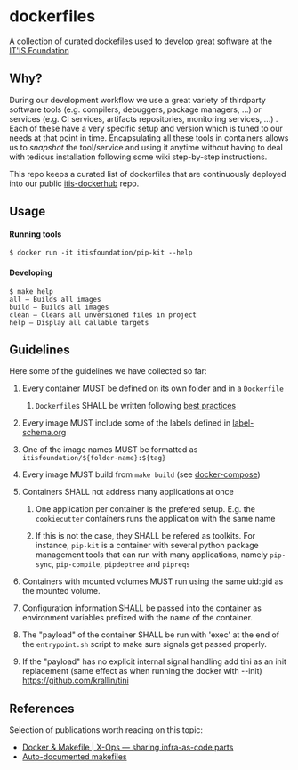 # dockerfiles

A collection of curated dockefiles used to develop great software at the [IT'IS Foundation](https://itis.swiss/)

## Why?

During our development workflow we use a great variety of thirdparty software tools (e.g. compilers, debuggers, package managers, ...) or services (e.g. CI services, artifacts repositories, monitoring services, ...) . Each of these have a very specific setup and version which is tuned to our needs at that point in time. Encapsulating all these tools in containers allows us to *snapshot* the tool/service and using it anytime without having to deal with tedious installation  following some wiki step-by-step instructions.

This repo keeps a curated list of dockerfiles that are continuously deployed into our public [itis-dockerhub](https://hub.docker.com/u/itisfoundation) repo.

## Usage

#### Running tools

```console
$ docker run -it itisfoundation/pip-kit --help
```

#### Developing

```console
$ make help
all – Builds all images
build – Builds all images
clean – Cleans all unversioned files in project
help – Display all callable targets
```

## Guidelines

Here some of the guidelines we have collected so far:

1. Every container MUST be defined on its own folder and in a ``Dockerfile``

   1. ``Dockerfile``s SHALL be written following [best practices](https://docs.docker.com/develop/develop-images/dockerfile_best-practices/)

2. Every image MUST include some of the labels defined in [label-schema.org](http://label-schema.org/rc1/)

3. One of the image names MUST be formatted as ``itisfoundation/${folder-name}:${tag}``

4. Every image MUST build from ``make build`` (see [docker-compose](docker-compose.yaml))

5. Containers SHALL not address many applications at once

   1. One application per container is the prefered setup. E.g. the ``cookiecutter`` containers runs the application with the same name

   2. If this is not the case, they SHALL be refered as toolkits. For instance, ``pip-kit`` is a container with several python package management tools that can run with many applications, namely ``pip-sync``, ``pip-compile``, ``pipdeptree`` and ``pipreqs``

7. Containers with mounted volumes MUST run using the same uid:gid as the mounted volume.

8. Configuration information SHALL be passed into the container as environment variables prefixed with the name of the container.

9. The "payload" of the container SHALL be run with 'exec' at the end of the `entrypoint.sh` script to make sure signals get passed properly.

10. If the "payload" has no explicit internal signal handling add tini as an init replacement (same effect as when running the docker with --init)
  https://github.com/krallin/tini


## References

Selection of publications worth reading on this topic:

- [Docker & Makefile | X-Ops — sharing infra-as-code parts](https://itnext.io/docker-makefile-x-ops-sharing-infra-as-code-parts-ea6fa0d22946)
- [Auto-documented makefiles](https://marmelab.com/blog/2016/02/29/auto-documented-makefile.html)